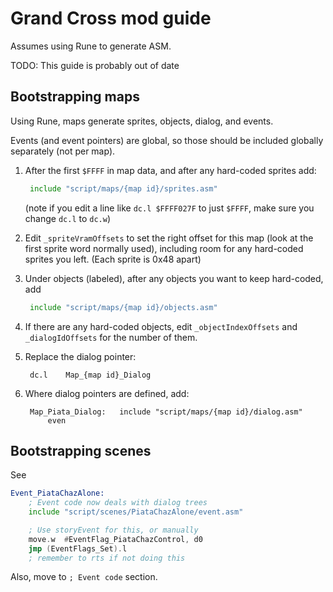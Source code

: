 # Grand Cross mod guide

Assumes using Rune to generate ASM.

TODO: This guide is probably out of date

## Bootstrapping maps

Using Rune, maps generate sprites, objects, dialog, and events.

Events (and event pointers) are global, so those should be included globally separately (not per map).

1. After the first `$FFFF` in map data, and after any hard-coded sprites add:

   ```asm
   	include "script/maps/{map id}/sprites.asm"
   ```

   (note if you edit a line like `dc.l $FFFF027F` to just `$FFFF`,
   make sure you change `dc.l` to `dc.w`)
2. Edit `_spriteVramOffsets` to set the right offset for this map (look at the first sprite word normally used),
including room for any hard-coded sprites you left. (Each sprite is 0x48 apart)
3. Under objects (labeled), after any objects you want to keep hard-coded, add
   
   ```asm
   	include "script/maps/{map id}/objects.asm"
   ```
4. If there are any hard-coded objects, edit `_objectIndexOffsets` and `_dialogIdOffsets`
for the number of them.
5. Replace the dialog pointer:
   ```
   	dc.l	Map_{map id}_Dialog
   ```
6. Where dialog pointers are defined, add:
   ```
   	Map_Piata_Dialog:	include "script/maps/{map id}/dialog.asm"
   		even
   ```

## Bootstrapping scenes

See

```asm
Event_PiataChazAlone:
    ; Event code now deals with dialog trees
	include "script/scenes/PiataChazAlone/event.asm"

    ; Use storyEvent for this, or manually	
	move.w	#EventFlag_PiataChazControl, d0
	jmp	(EventFlags_Set).l
    ; remember to rts if not doing this
```

Also, move to `; Event code` section.

